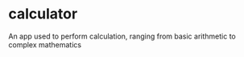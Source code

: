 # calculator
An app used to perform calculation, ranging from basic arithmetic to complex mathematics
